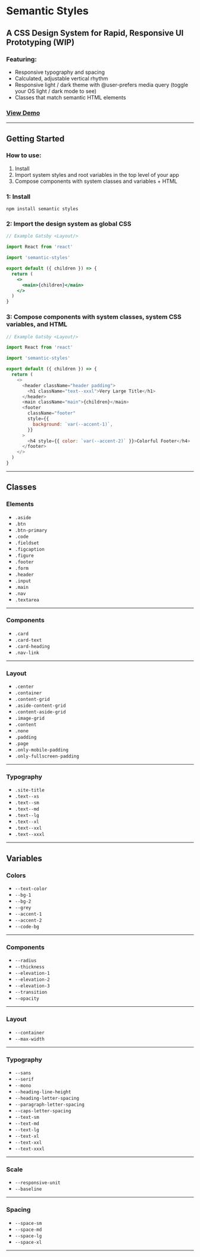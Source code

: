 # Semantic Styles

## A CSS Design System for Rapid, Responsive UI Prototyping (WIP)

### Featuring:

- Responsive typography and spacing
- Calculated, adjustable vertical rhythm
- Responsive light / dark theme with @user-prefers media query (toggle your OS light / dark mode to see)
- Classes that match semantic HTML elements

### [View Demo](https://semantic-styles.netlify.com/)

---

## Getting Started

### How to use:

1. Install
2. Import system styles and root variables in the top level of your app
3. Compose components with system classes and variables + HTML

### 1: Install

```
npm install semantic styles
```

### 2: Import the design system as global CSS

```jsx
// Example Gatsby <Layout/>

import React from 'react'

import 'semantic-styles'

export default ({ children }) => {
  return (
    <>
      <main>{children}</main>
    </>
  )
}
```

### 3: Compose components with system classes, system CSS variables, and HTML

```js
// Example Gatsby <Layout/>

import React from 'react'

import 'semantic-styles'

export default ({ children }) => {
  return (
    <>
      <header className="header padding">
        <h1 className="text--xxxl">Very Large Title</h1>
      </header>
      <main className="main">{children}</main>
      <footer
        className="footer"
        style={{
          background: `var(--accent-1)`,
        }}
      >
        <h4 style={{ color: `var(--accent-2)` }}>Colorful Footer</h4>
      </footer>
    </>
  )
}
```

---

## Classes

### Elements

- `.aside`
- `.btn`
- `.btn-primary`
- `.code`
- `.fieldset`
- `.figcaption`
- `.figure`
- `.footer`
- `.form`
- `.header`
- `.input`
- `.main`
- `.nav`
- `.textarea`

---

### Components

- `.card`
- `.card-text`
- `.card-heading`
- `.nav-link`

---

### Layout

- `.center`
- `.container`
- `.content-grid`
- `.aside-content-grid`
- `.content-aside-grid`
- `.image-grid`
- `.content`
- `.none`
- `.padding`
- `.page`
- `.only-mobile-padding`
- `.only-fullscreen-padding`

---

### Typography

- `.site-title`
- `.text--xs`
- `.text--sm`
- `.text--md`
- `.text--lg`
- `.text--xl`
- `.text--xxl`
- `.text--xxxl`

---

## Variables

### Colors

- `--text-color`
- `--bg-1`
- `--bg-2`
- `--grey`
- `--accent-1`
- `--accent-2`
- `--code-bg`

---

### Components

- `--radius`
- `--thickness`
- `--elevation-1`
- `--elevation-2`
- `--elevation-3`
- `--transition`
- `--opacity`

---

### Layout

- `--container`
- `--max-width`

---

### Typography

- `--sans`
- `--serif`
- `--mono`
- `--heading-line-height`
- `--heading-letter-spacing`
- `--paragraph-letter-spacing`
- `--caps-letter-spacing`
- `--text-sm`
- `--text-md`
- `--text-lg`
- `--text-xl`
- `--text-xxl`
- `--text-xxxl`

---

### Scale

- `--responsive-unit`
- `--baseline`

---

### Spacing

- `--space-sm`
- `--space-md`
- `--space-lg`
- `--space-xl`

---
